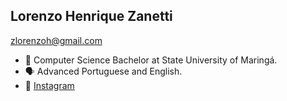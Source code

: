 ## Lorenzo Henrique Zanetti

zlorenzoh@gmail.com

- 📖 Computer Science Bachelor at State University of Maringá.
- 🗣  Advanced Portuguese and English.
- 📸 [Instagram](https://www.instagram.com/lorenzohzanetti/)

<!---
lorenzohz/lorenzohz is a ✨ special ✨ repository because its `README.md` (this file) appears on your GitHub profile.
You can click the Preview link to take a look at your changes.
--->
